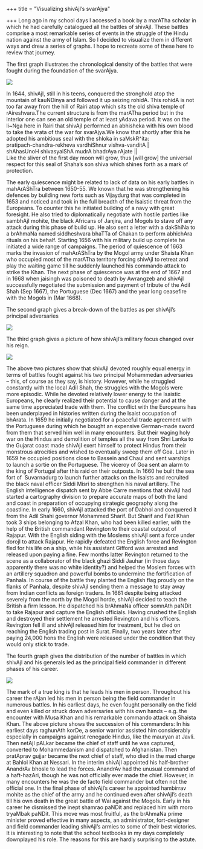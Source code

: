 +++
title = "Visualizing shivAjI’s svarAjya"

+++
Long ago in my school days I accessed a book by a marATha scholar in
which he had carefully catalogued all the battles of shivAjI. These
battles comprise a most remarkable series of events in the struggle of
the Hindu nation against the army of Islam. So I decided to visualize
them in different ways and drew a series of graphs. I hope to recreate
some of these here to review that journey.

The first graph illustrates the chronological density of the battles
that were fought during the foundation of the svarAjya.

![](https://spreadsheets.google.com/oimg?key=0AmaG9ycvsc7tdC1oX0F3UWVCMWZjVVpYdXFNRWRrU2c&oid=1&zx=fat7hu-3tj9l)

In 1644, shivAjI, still in his teens, conquered the stronghold atop the
mountain of kauNDinya and followed it up seizing rohidA. This rohidA is
not too far away from the hill of Rairi atop which sits the old shiva
temple of rAireshvara.The current structure is from the marATha period
but in the interior one can see an old temple of at least yAdava period.
It was on the li\~Nga here in Rairi that shivAjI performed an abhisheka
with his own blood to take the vrata of the war for svarAjya.We know
that shortly after this he adopted his ambitious seal with the shloka in
saMskR^ita:  
pratipach-chandra-rekheva vardhiShnur vishva-vanditA |  
shAhasUnoH shivasyaiShA mudrA bhadrAya rAjate ||  
Like the sliver of the first day moon will grow, thus \[will grow\] the
universal respect for this seal of Shaha’s son shiva which shines forth
as a mark of protection.

The early quiescence might be related to lack of data on his early
battles in mahArAShTra between 1650-55. We known that he was
strengthening his defences by building new forts such as Vijaydurg that
was completed in 1653 and noticed and took in the full breadth of the
Isaistic threat from the Europeans. To counter this he initiated
building of a navy with great foresight. He also tried to diplomatically
negotiate with hostile parties like sambhAjI mohite, the black Africans
of Janjira, and Mogols to stave off any attack during this phase of
build up. He also sent a letter with a dakShiNa to a brAhmaNa named
siddheshvara bhaTTa of Chakan to perform abhichAra rituals on his
behalf. Starting 1656 with his military build up complete he initiated a
wide range of campaigns. The period of quiescence of 1663 marks the
invasion of mahArAShTra by the Mogol army under Shaista Khan who
occupied most of the marATha territory forcing shivAjI to retreat and
play the waiting game till he suddenly launched his commando attack to
strike the Khan. The next phase of quiescence was at the end of 1667 and
in 1668 when jaisingh was poisoned to death by Awrangzeb and shivAjI
successfully negotiated the submission and payment of tribute of the
Adil Shah (Sep 1667), the Portuguese (Dec 1667) and the year long
ceasefire with the Mogols in (Mar 1668).

The second graph gives a break-down of the battles as per shivAjI’s
principal adversaries

![](https://spreadsheets.google.com/oimg?key=0AmaG9ycvsc7tdC1oX0F3UWVCMWZjVVpYdXFNRWRrU2c&oid=2&zx=1p5t3i-iqi1yp)

The third graph gives a picture of how shivAjI’s military focus changed
over his reign.

![](https://spreadsheets.google.com/oimg?key=0AmaG9ycvsc7tdC1oX0F3UWVCMWZjVVpYdXFNRWRrU2c&oid=5&zx=e08c04-tqwenj)

The above two pictures show that shivAjI devoted roughly equal energy in
terms of battles fought against his two principal Mohammedan adversaries
– this, of course as they say, is history. However, while he struggled
constantly with the local Adil Shah, the struggles with the Mogols were
more episodic. While he devoted relatively lower energy to the Isaistic
Europeans, he clearly realized their potential to cause danger and at
the same time appreciated trade with them. The conflict with the
Europeans has been underplayed in histories written during the Isaist
occupation of bhArata. In 1659 he initially negotiated for a peaceful
trade agreement with the Portuguese during which he bought an expensive
German-made sword from them that served him well in many encounters. But
their waging holy war on the Hindus and demolition of temples all the
way from Shri Lanka to the Gujarat coast made shivAjI exert himself to
protect Hindus from their monstrous atrocities and wished to eventually
sweep them off Goa. Later in 1659 he occupied positions close to Bassein
and Chaul and sent warships to launch a sortie on the Portuguese. The
viceroy of Goa sent an alarm to the king of Portugal after this raid on
their outposts. In 1660 he built the sea fort of  Suvarnadurg to launch
further attacks on the Isaists and recruited the black naval officer
Siddi Misri to strengthen his naval artillery. The English intelligence
dispatch sent by Abbe Carre mentions that shivAjI had started a
cartography division to prepare accurate maps of both the land and coast
in preparation of occupying strategic geography along the coastline. In
early 1660, shivAjI attacked the port of Dabhol and conquered it from
the Adil Shahi governor Mohammed Sharif. But Sharif and Fazl Khan took 3
ships belonging to Afzal Khan, who had been killed earlier, with the
help of the British commandant Revington to their coastal outpost of
Rajapur. With the English siding with the Moslems shivAjI sent a force
under dorojI to attack Rajapur. He rapidly defeated the English force
and Revington fled for his life on a ship, while his assistant Gifford
was arrested and released upon paying a fine. Few months latter
Revington returned to the scene as a collaborator of the black ghazi
Siddi Jauhar (in those days apparently there was no white identity?) and
helped the Moslem forces with an artillery squadron and powerful bombs
to undermine the fortification of Panhala. In course of the battle they
planted the English flag proudly on the flanks of Panhala, despite
shivAjI sending them a message to stay away from Indian conflicts as
foreign traders. In 1661 despite being attacked severely from the north
by the Mogol horde, shivAjI decided to teach the British a firm lesson.
He dispatched his brAhmaNa officer somnAth paNDit to take Rajapur and
capture the English officials. Having crushed the English and destroyed
their settlement he arrested Revington and his officers. Revington fell
ill and shivAjI released him for treatment, but he died on reaching the
English trading post in Surat. Finally, two years later after paying
24,000 hons the English were released under the condition that they
would only stick to trade.

The fourth graph gives the distribution of the number of battles in
which shivAjI and his generals led as the principal field commander in
different phases of his career.

![](https://spreadsheets.google.com/oimg?key=0AmaG9ycvsc7tdC1oX0F3UWVCMWZjVVpYdXFNRWRrU2c&oid=6&zx=bmleya-31yl7m)

The mark of a true king is that he leads his men in person. Throughout
his career the rAjan led his men in person being the field commander in
numerous battles. In his earliest days, he even fought personally on the
field and even killed or struck down adversaries with his own hands –
e.g. the encounter with Musa Khan and his remarkable commando attack on
Shaista Khan. The above picture shows the succession of his commanders:
In his earliest days raghunAth korDe, a senior warrior assisted him
considerably especially in campaigns against renegade Hindus, like the
mauryan at Javli. Then netAjI pALkar became the chief of staff until he
was captured, converted to Mohammedanism and dispatched to Afghanistan.
Then pratAprav gujjar became the next chief of staff, who died in the
mad charge at Bahlol Khan at Nessari. In the interim shivAjI appointed
his half-brother AnandrAv bhosle to lead the forces. AnandrAv had the
unusual command of a haft-hazAri, though he was not officially ever made
the chief. However, in many encounters he was the de facto field
commander but often not the official one. In the final phase of
shivAjI’s career he appointed hambirrav mohite as the chief of the
army and he continued even after shivAjI’s death till his own death in
the great battle of Wai against the Mogols. Early in his career he
dismissed the inept shamrao paNDit and replaced him with moro tryaMbak
paNDit. This move was most fruitful, as the brAhmaNa prime minister
proved effective in many aspects, an administrator, fort-designer and
field commander leading shivAjI’s armies to some of their best
victories. It is interesting to note that the school textbooks in my
days completely downplayed his role. The reasons for this are hardly
surprising to the astute.
